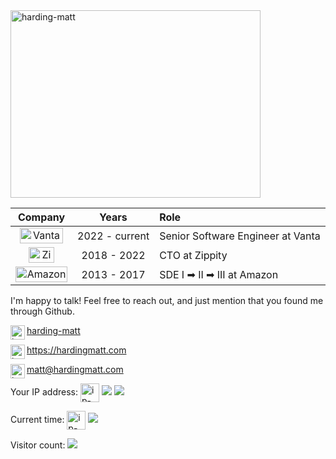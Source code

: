 <img align="center" src="https://user-images.githubusercontent.com/1088319/180665556-1581d049-9745-4648-bf5f-88c556dc0dc8.png" alt="harding-matt" height="300" width="400" />

| Company | Years | Role |
| :---:     |   :--:   |  :---  |
| <a href="https://www.vanta.com" target="blank"><img align="center" src="https://user-images.githubusercontent.com/1088319/180622631-c5d5b478-4a42-4b24-9928-63cd311418ab.png" alt="Vanta" height="25" width="69" /></a>  | 2022 - current | Senior Software Engineer at Vanta  |
| <a href="https://www.getzippity.com" target="blank"><img align="center" src="https://user-images.githubusercontent.com/1088319/180622347-b8e443c4-ba1e-4094-bca7-7fc343b6982d.png" alt="Zippity" height="25" width="41" /></a>  | 2018 - 2022 | CTO at Zippity  |
| <a href="https://amazon.com" target="blank"><img align="center" src="https://user-images.githubusercontent.com/1088319/180622306-c43ec844-2e1f-4671-ade0-b3b0cf04179c.png" alt="Amazon" height="25" width="83" /></a>  | 2013 - 2017 | SDE I ➡ II ➡ III at Amazon  |

<p>I'm happy to talk! Feel free to reach out, and just mention that you found me through Github.</p>

<p align="left">

<a href="https://linkedin.com/in/harding-matt" target="blank"><img align="left" src="https://user-images.githubusercontent.com/1088319/180621977-3af0d248-d43d-4869-8e8c-f0f8d94a702a.png" alt="harding-matt" height="23" width="23" />harding-matt</a>

<a href="https://hardingmatt.com" target="blank"><img align="left" src="https://user-images.githubusercontent.com/1088319/180622100-1e036524-61bf-4c9a-ae7d-2f2e6cdda78a.png" alt="harding-matt" height="23" width="23" />https://hardingmatt.com</a>

<a href="mailto:matt@hardingmatt.com" target="blank"><img align="left" src="https://user-images.githubusercontent.com/1088319/180622097-a592df4f-d439-43c2-91d2-2dafcfa609cb.png" alt="harding-matt" height="23" width="23" />matt@hardingmatt.com</a>

</p>

Your IP address:
<img align="center" src="https://mtqmoishye6hosjwqifrqulzxy0bujio.lambda-url.us-east-1.on.aws" alt="ip-address" height="30" />
![](https://mtqmoishye6hosjwqifrqulzxy0bujio.lambda-url.us-east-1.on.aws?c=d)
![](https://mtqmoishye6hosjwqifrqulzxy0bujio.lambda-url.us-east-1.on.aws?cache=no)

Current time:
<img align="center" src="https://hookrace.net/time.gif" alt="ip-address" height="30" />
![](https://hookrace.net/time.gif)

Visitor count:
![](https://visitor-badge.glitch.me/badge?page_id=hardingmatt.hardingmatt)
